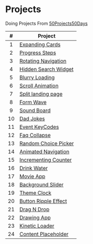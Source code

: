 # Projects

Doing Projects From [50Projects50Days](https://github.com/bradtraversy/50projects50days)

|  #  | Project                                                               |
| :-: | --------------------------------------------------------------------- |
|  1  | [Expanding Cards](https://expanding-cards-asd.netlify.app/)           |
|  2  | [Progress Steps](https://progress-steps-asd.netlify.app/)             |
|  3  | [Rotating Navigation](https://rotating-navigation-asd.netlify.app/)   |
|  4  | [Hidden Search Widget](https://hidden-search-widget-asd.netlify.app/) |
|  5  | [Blurry Loading](https://blurry-loading-asd.netlify.app/)             |
|  6  | [Scroll Animation](https://scroll-animation-asd.netlify.app)          |
|  7  | [Split landing page](https://split-landing-page-asd.netlify.app)      |
|  8  | [Form Wave](https://form-wave-asd.netlify.app)                        |
|  9  | [Sound Board](https://sound-board-asd.netlify.app)                    |
| 10  | [Dad Jokes](https://dad-jokes-asd.netlify.app)                        |
| 11  | [Event KeyCodes](https://event-keycodes-asd.netlify.app)              |
| 12  | [Faq Collapse](https://faq-collapse-asd.netlify.app)                  |
| 13  | [Random Choice Picker](https://random-choice-picker-asd.netlify.app)  |
| 14  | [Animated Navigation](https://animated-navigation-asd.netlify.app)    |
| 15  | [Incrementing Counter](https://incrementing-counter-asd.netlify.app)  |
| 16  | [Drink Water](https://drink-water-asd.netlify.app)                    |
| 17  | [Movie App](https://movie-app-asd.netlify.app)                        |
| 18  | [Background Slider](https://background-slider-asd.netlify.app)        |
| 19  | [Theme Clock](https://theme-clock-asd.netlify.app)                    |
| 20  | [Button Ripple Effect](https://button-ripple-effect-asd.netlify.app)  |
| 21  | [Drag N Drop](https://drag-n-drop-asd.netlify.app)                    |
| 22  | [Drawing App](https://drawing-app-asd.netlify.app)                    |
| 23  | [Kinetic Loader](https://kinetic-loader-asd.netlify.app)              |
| 24  | [Content Placeholder](https://content-placeholder-asd.netlify.app)    |
